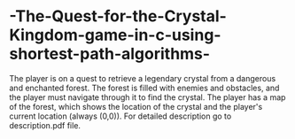 # -The-Quest-for-the-Crystal-Kingdom-game-in-c-using-shortest-path-algorithms-
The player is on a quest to retrieve a legendary crystal from a dangerous and enchanted forest. The forest is filled with enemies and obstacles, and the player must navigate through it to find the crystal. The player has a map of the forest, which shows the location of the crystal and the player's current location (always (0,0)).
For detailed description go to description.pdf file.
